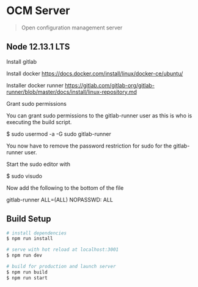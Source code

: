 # OCM Server

> Open configuration management server

## Node 12.13.1 LTS

Install gitlab

Install docker
https://docs.docker.com/install/linux/docker-ce/ubuntu/

Installer docker runner
https://gitlab.com/gitlab-org/gitlab-runner/blob/master/docs/install/linux-repository.md

Grant sudo permissions

You can grant sudo permissions to the gitlab-runner user as this is who is executing the build script.

$ sudo usermod -a -G sudo gitlab-runner

You now have to remove the password restriction for sudo for the gitlab-runner user.

Start the sudo editor with

$ sudo visudo

Now add the following to the bottom of the file

gitlab-runner ALL=(ALL) NOPASSWD: ALL

## Build Setup

``` bash
# install dependencies
$ npm run install

# serve with hot reload at localhost:3001
$ npm run dev

# build for production and launch server
$ npm run build
$ npm run start